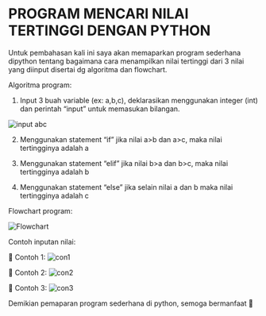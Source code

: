  # PROGRAM MENCARI NILAI TERTINGGI DENGAN PYTHON

Untuk pembahasan kali ini saya akan memaparkan program sederhana dipython tentang bagaimana cara menampilkan nilai tertinggi dari 3 nilai yang diinput disertai dg algoritma dan flowchart.

Algoritma program:
1.	Input 3 buah variable (ex: a,b,c), deklarasikan menggunakan integer (int) dan perintah “input” untuk memasukan bilangan. 

![input abc](https://user-images.githubusercontent.com/57025775/67930957-7defc100-fbf3-11e9-8549-03fa29ad55d7.jpg) 

2.	Menggunakan statement “if” jika nilai a>b dan a>c, maka nilai tertingginya adalah a

3.	Menggunakan statement “elif” jika nilai b>a dan b>c, maka nilai tertingginya adalah b

4.	Menggunakan statement “else” jika selain nilai a dan b maka nilai tertingginya adalah c


Flowchart program:

![Flowchart](https://user-images.githubusercontent.com/57025775/67931455-70870680-fbf4-11e9-96a7-991a4c601c0a.jpg)


Contoh inputan nilai:

	Contoh 1:
![con1](https://user-images.githubusercontent.com/57025775/67931552-afb55780-fbf4-11e9-876a-f4e6a6549b56.jpg)

	Contoh 2:
![con2](https://user-images.githubusercontent.com/57025775/67931591-cb206280-fbf4-11e9-9a4d-0416e1408c03.jpg)

	Contoh 3:
![con3](https://user-images.githubusercontent.com/57025775/67931661-e1c6b980-fbf4-11e9-8112-c1fadce2787b.jpg)

Demikian pemaparan program sederhana di python, semoga bermanfaat  





